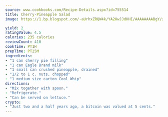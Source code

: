 ```yaml
---
source: www.cookbooks.com/Recipe-Details.aspx?id=755514
title: Cherry-Pineapple Salad
image: https://1.bp.blogspot.com/-aUrhxZRQW4k/YA2HwJJdHHI/AAAAAAAABgY/z2R8OXCxqDoBQtRn-q-fHG8g9_G4G1HBwCLcBGAsYHQ/s320/13.png

yield: 2
ratingValue: 4.5
calories: 235 calories
reviewCount: 410
cookTime: PT1H
prepTime: PT25M
ingredients:
- "1 can cherry pie filling"
- "1 can Eagle Brand milk"
- "1 small can crushed pineapple, drained"
- "1/2 to 1 c. nuts, chopped"
- "1 medium size carton Cool Whip"
directions:
- "Mix together with spoon."
- "Refrigerate."
- "Can be served on lettuce."
crypto:
- "Just two and a half years ago, a bitcoin was valued at 5 cents."
---
```

